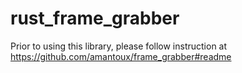 # rust_frame_grabber
Prior to using this library, please follow instruction at https://github.com/amantoux/frame_grabber#readme
